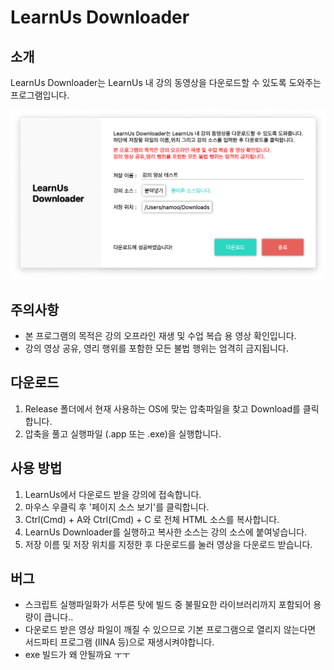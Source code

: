 # LearnUs Downloader

## 소개
LearnUs Downloader는 LearnUs 내 강의 동영상을 다운로드할 수 있도록 도와주는 프로그램입니다.

![메인화면](/guide/main_screenshot.png)

## 주의사항
- 본 프로그램의 목적은 강의 오프라인 재생 및 수업 복습 용 영상 확인입니다.
- 강의 영상 공유, 영리 행위를 포함한 모든 불법 행위는 엄격히 금지됩니다.

## 다운로드
1. Release 폴더에서 현재 사용하는 OS에 맞는 압축파일을 찾고 Download를 클릭합니다.
2. 압축을 풀고 실행파일 (.app 또는 .exe)을 실행합니다.

## 사용 방법
1. LearnUs에서 다운로드 받을 강의에 접속합니다.
2. 마우스 우클릭 후 '페이지 소스 보기'를 클릭합니다.
3. Ctrl(Cmd) + A와 Ctrl(Cmd) + C 로 전체 HTML 소스를 복사합니다.
4. LearnUs Downloader를 실행하고 복사한 소스는 강의 소스에 붙여넣습니다.
5. 저장 이름 및 저장 위치를 지정한 후 다운로드를 눌러 영상을 다운로드 받습니다.

## 버그
- 스크립트 실행파일화가 서투른 탓에 빌드 중 불필요한 라이브러리까지 포함되어 용량이 큽니다..
- 다운로드 받은 영상 파일이 깨질 수 있으므로 기본 프로그램으로 열리지 않는다면 서드파티 프로그램 (IINA 등)으로 재생시켜야합니다.
- exe 빌드가 왜 안될까요 ㅜㅜ
